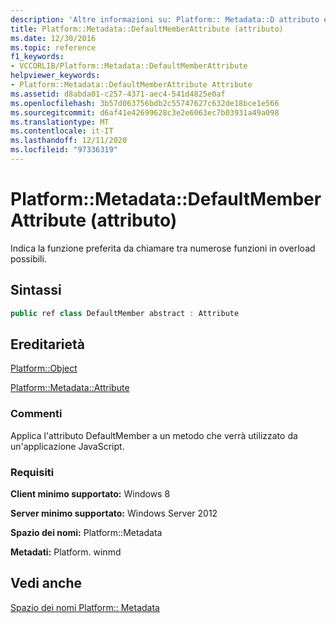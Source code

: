 ```yaml
---
description: 'Altre informazioni su: Platform:: Metadata::D attributo efaultMemberAttribute'
title: Platform::Metadata::DefaultMemberAttribute (attributo)
ms.date: 12/30/2016
ms.topic: reference
f1_keywords:
- VCCORLIB/Platform::Metadata::DefaultMemberAttribute
helpviewer_keywords:
- Platform::Metadata::DefaultMemberAttribute Attribute
ms.assetid: d8abda01-c257-4371-aec4-541d4825e0af
ms.openlocfilehash: 3b57d063756bdb2c55747627c632de18bce1e566
ms.sourcegitcommit: d6af41e42699628c3e2e6063ec7b03931a49a098
ms.translationtype: MT
ms.contentlocale: it-IT
ms.lasthandoff: 12/11/2020
ms.locfileid: "97336319"
---
```

# <a name="platformmetadatadefaultmemberattribute-attribute"></a>Platform::Metadata::DefaultMemberAttribute (attributo)

Indica la funzione preferita da chiamare tra numerose funzioni in overload possibili.

## <a name="syntax"></a>Sintassi

```cpp
public ref class DefaultMember abstract : Attribute
```

## <a name="inheritance"></a>Ereditarietà

[Platform::Object](../cppcx/platform-object-class.md)

[Platform::Metadata::Attribute](../cppcx/platform-metadata-attribute-attribute.md)

### <a name="remarks"></a>Commenti

Applica l'attributo DefaultMember a un metodo che verrà utilizzato da un'applicazione JavaScript.

### <a name="requirements"></a>Requisiti

**Client minimo supportato:** Windows 8

**Server minimo supportato:** Windows Server 2012

**Spazio dei nomi:** Platform::Metadata

**Metadati:** Platform. winmd

## <a name="see-also"></a>Vedi anche

[Spazio dei nomi Platform:: Metadata](../cppcx/platform-metadata-namespace.md)
